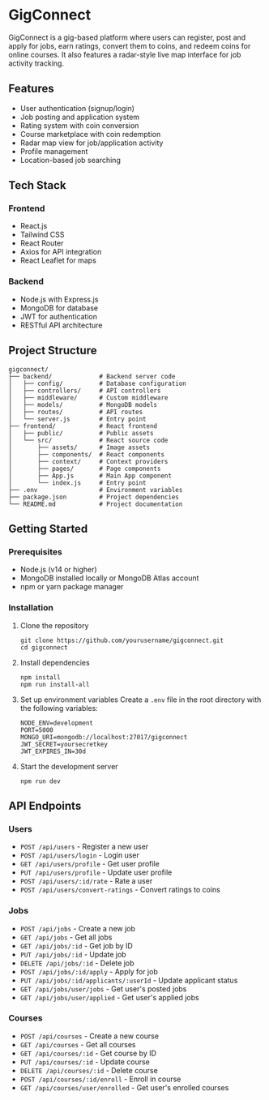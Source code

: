 # GigConnect

GigConnect is a gig-based platform where users can register, post and apply for jobs, earn ratings, convert them to coins, and redeem coins for online courses. It also features a radar-style live map interface for job activity tracking.

## Features

- User authentication (signup/login)
- Job posting and application system
- Rating system with coin conversion
- Course marketplace with coin redemption
- Radar map view for job/application activity
- Profile management
- Location-based job searching

## Tech Stack

### Frontend
- React.js
- Tailwind CSS
- React Router
- Axios for API integration
- React Leaflet for maps

### Backend
- Node.js with Express.js
- MongoDB for database
- JWT for authentication
- RESTful API architecture

## Project Structure

```
gigconnect/
├── backend/             # Backend server code
│   ├── config/          # Database configuration
│   ├── controllers/     # API controllers
│   ├── middleware/      # Custom middleware
│   ├── models/          # MongoDB models
│   ├── routes/          # API routes
│   └── server.js        # Entry point
├── frontend/            # React frontend
│   ├── public/          # Public assets
│   └── src/             # React source code
│       ├── assets/      # Image assets
│       ├── components/  # React components
│       ├── context/     # Context providers
│       ├── pages/       # Page components
│       ├── App.js       # Main App component
│       └── index.js     # Entry point
├── .env                 # Environment variables
├── package.json         # Project dependencies
└── README.md            # Project documentation
```

## Getting Started

### Prerequisites

- Node.js (v14 or higher)
- MongoDB installed locally or MongoDB Atlas account
- npm or yarn package manager

### Installation

1. Clone the repository
   ```
   git clone https://github.com/yourusername/gigconnect.git
   cd gigconnect
   ```

2. Install dependencies
   ```
   npm install
   npm run install-all
   ```

3. Set up environment variables
   Create a `.env` file in the root directory with the following variables:
   ```
   NODE_ENV=development
   PORT=5000
   MONGO_URI=mongodb://localhost:27017/gigconnect
   JWT_SECRET=yoursecretkey
   JWT_EXPIRES_IN=30d
   ```

4. Start the development server
   ```
   npm run dev
   ```

## API Endpoints

### Users
- `POST /api/users` - Register a new user
- `POST /api/users/login` - Login user
- `GET /api/users/profile` - Get user profile
- `PUT /api/users/profile` - Update user profile
- `POST /api/users/:id/rate` - Rate a user
- `POST /api/users/convert-ratings` - Convert ratings to coins

### Jobs
- `POST /api/jobs` - Create a new job
- `GET /api/jobs` - Get all jobs
- `GET /api/jobs/:id` - Get job by ID
- `PUT /api/jobs/:id` - Update job
- `DELETE /api/jobs/:id` - Delete job
- `POST /api/jobs/:id/apply` - Apply for job
- `PUT /api/jobs/:id/applicants/:userId` - Update applicant status
- `GET /api/jobs/user/jobs` - Get user's posted jobs
- `GET /api/jobs/user/applied` - Get user's applied jobs

### Courses
- `POST /api/courses` - Create a new course
- `GET /api/courses` - Get all courses
- `GET /api/courses/:id` - Get course by ID
- `PUT /api/courses/:id` - Update course
- `DELETE /api/courses/:id` - Delete course
- `POST /api/courses/:id/enroll` - Enroll in course
- `GET /api/courses/user/enrolled` - Get user's enrolled courses 